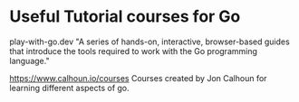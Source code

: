 # Useful Tutorial courses for Go

play-with-go.dev "A series of hands-on, interactive, browser-based guides that introduce the tools required to work with the Go programming language."

https://www.calhoun.io/courses Courses created by Jon Calhoun for learning different aspects of go.

